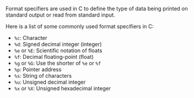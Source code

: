 Format specifiers are used in C to define the type of data being printed on standard output or read from standard input.

Here is a list of some commonly used format specifiers in C:

- `%c`: Character
- `%d`: Signed decimal integer (integer)
- `%e` or `%E`: Scientific notation of floats
- `%f`: Decimal floating-point (float)
- `%g` or `%G`: Use the shorter of `%e` or `%f`
- `%p`: Pointer address
- `%s`: String of characters
- `%u`: Unsigned decimal integer
- `%x` or `%X`: Unsigned hexadecimal integer